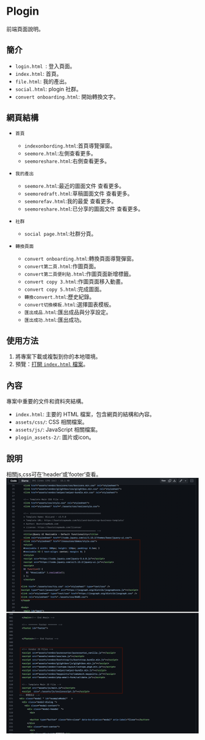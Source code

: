 # Plogin

前端頁面說明。

## 簡介
- `login.html `: 登入頁面。
- `index.html`: 首頁。
- `file.html`: 我的產出。
- `social.html`: plogin 社群。
- `convert onboarding.html`: 開始轉換文字。


## 網頁結構

- `首頁`
    - `indexonbording.html`:首頁導覽彈窗。
    - `seemore.html`:左側查看更多。
    - `seemoreshare.html`:右側查看更多。
- `我的產出`
    - `seemore.html`:最近的圖面文件 查看更多。
    - `seemoredraft.html`:草稿圖面文件 查看更多。
    - `seemorefav.html`:我的最愛 查看更多。
    - `seemoreshare.html`:已分享的圖面文件 查看更多。
    
- `社群`
    
    - `social page.html`:社群分頁。

- `轉換頁面`
    - `convert onboarding.html`:轉換頁面導覽彈窗。
    - `convert第二頁.html`:作圖頁面。
    - `convert第二頁便利貼.html`:作圖頁面新增標籤。
    -  `convert copy 3.html`:作圖頁面移入動畫。
    - `convert copy 5.html`:完成圖面。
    - `轉換convert.html`:歷史紀錄。
    - `convert切換模板.html`:選擇圖表模板。
    - `匯出成品.html`:匯出成品與分享設定。
    - `匯出成功.html`:匯出成功。

## 使用方法


1. 將專案下載或複製到你的本地環境。
2. 預覽：[打開 `index.html` 檔案](https://1yawen1.github.io/Ploginn/index.html)。

## 內容

專案中重要的文件和資料夾結構。

- `index.html`: 主要的 HTML 檔案，包含網頁的結構和內容。
- `assets/css/`: CSS 相關檔案。
- `assets/js/`: JavaScript 相關檔案。
- `plogin_assets-2/`: 圖片或icon。

## 說明

相關js,css可在’header‘或’footer‘查看。
![image](https://github.com/1yawen1/Ploginn/blob/main/截圖%202023-05-19%20下午2.22.54.png)
![image](https://github.com/1yawen1/Ploginn/blob/main/截圖%202023-05-19%20下午2.22.09.png)
